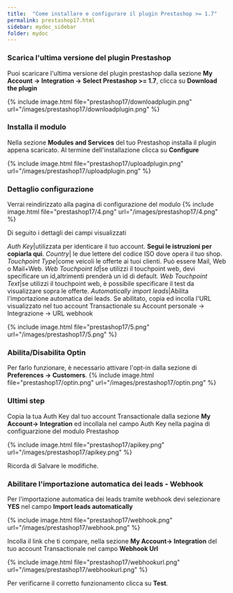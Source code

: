 ```yaml
---
title:  "Come installare e configurare il plugin Prestashop >= 1.7"
permalink: prestashop17.html
sidebar: mydoc_sidebar
folder: mydoc
---
```



### Scarica l'ultima versione del plugin Prestashop
 Puoi scaricare l'ultima versione del plugin prestashop dalla sezione  **My Account -> Integration -> Select Prestashop >= 1.7**, clicca su **Download the plugin**

{% include image.html file="prestashop17/downloadplugin.png" url="/images/prestashop17/downloadplugin.png" %}

### Installa il modulo

Nella sezione **Modules and Services** del tuo Prestashop installa il plugin appena scaricato. Al termine dell'installazione clicca su **Configure**

{% include image.html file="prestashop17/uploadplugin.png" url="/images/prestashop17/uploadplugin.png" %}


### Dettaglio configurazione
Verrai reindirizzato alla pagina di configurazione del modulo
{% include image.html file="prestashop17/4.png" url="/images/prestashop17/4.png" %}

Di seguito i dettagli dei campi visualizzati

*Auth Key*|utilizzata per identicare il tuo account. **Segui le istruzioni per copiarla qui**.
*Country*| le due lettere del codice ISO dove opera il tuo shop.
*Touchpoint Type*|come veicoli le offerte ai tuoi clienti. Può essere Mail, Web o Mail+Web.
*Web Touchpoint Id*|se utilizzi il touchpoint web, devi specificare un id,altrimenti prenderà un id di default.
*Web Touchpoint Text*|se utilizzi il touchpoint web, è possibile specificare il test da visualizzare sopra le offerte.
*Automatically import leads*|Abilita l'importazione automatica dei leads. Se abilitato, copia ed incolla l'URL visualizzato nel tuo account Transactionale su Account personale -> Integrazione -> URL webhook


{% include image.html file="prestashop17/5.png" url="/images/prestashop17/5.png" %}

### Abilita/Disabilita Optin
Per farlo funzionare, è necessario attivare l'opt-in dalla sezione di **Preferences -> Customers**.
{% include image.html file="prestashop17/optin.png" url="/images/prestashop17/optin.png" %}

### Ultimi step

Copia la tua Auth Key dal tuo account Transactionale dalla sezione **My Account-> Integration** ed incollala nel campo Auth Key nella pagina di configuarzione del modulo Prestashop

{% include image.html file="prestashop17/apikey.png" url="/images/prestashop17/apikey.png" %}

Ricorda di Salvare le modifiche.

### Abilitare l'importazione automatica dei leads - Webhook

Per l'importazione automatica dei leads tramite webhook devi selezionare **YES** nel campo **Import leads automatically**

{% include image.html file="prestashop17/webhook.png" url="/images/prestashop17/webhook.png" %}

Incolla il link che ti compare, nella sezione  **My Account-> Integration** del tuo account Transactionale nel campo **Webhook Url**

{% include image.html file="prestashop17/webhookurl.png" url="/images/prestashop17/webhookurl.png" %}

Per verificarne il corretto funzionamento clicca su **Test**.